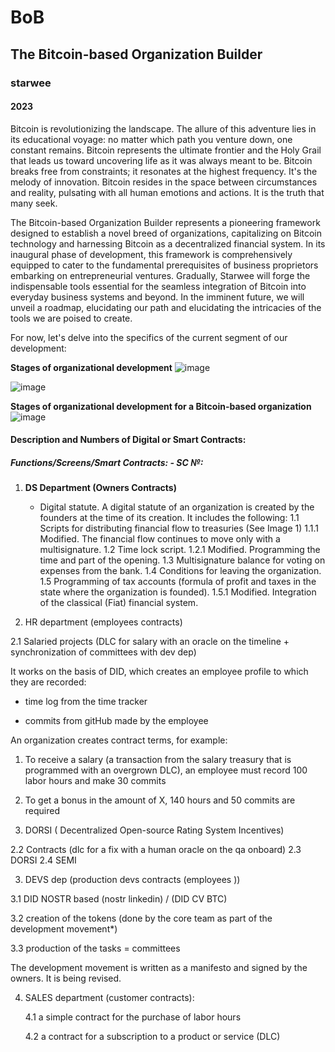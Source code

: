 # BoB
## The Bitcoin-based Organization Builder
### starwee
#### 2023

Bitcoin is revolutionizing the landscape. The allure of this adventure lies in its educational voyage: no matter which path you venture down, one constant remains. Bitcoin represents the ultimate frontier and the Holy Grail that leads us toward uncovering life as it was always meant to be. Bitcoin breaks free from constraints; it resonates at the highest frequency. It's the melody of innovation. Bitcoin resides in the space between circumstances and reality, pulsating with all human emotions and actions. It is the truth that many seek.

The Bitcoin-based Organization Builder represents a pioneering framework designed to establish a novel breed of organizations, capitalizing on Bitcoin technology and harnessing Bitcoin as a decentralized financial system. In its inaugural phase of development, this framework is comprehensively equipped to cater to the fundamental prerequisites of business proprietors embarking on entrepreneurial ventures. Gradually, Starwee will forge the indispensable tools essential for the seamless integration of Bitcoin into everyday business systems and beyond. In the imminent future, we will unveil a roadmap, elucidating our path and elucidating the intricacies of the tools we are poised to create.

For now, let's delve into the specifics of the current segment of our development:

**Stages of organizational development**
![image](https://github.com/tetakta/tetakta/blob/45fd21fe5d4d2be3839eaefadbe1f09b00ad1fc5/img/Classic%20organization.png)

![image](https://github.com/tetakta/tetakta/blob/90f1a13d77e2f96b5876515c11692ed8c473f947/img/bitcoin%20power.png)

**Stages of organizational development for a Bitcoin-based organization** 
![image](https://github.com/tetakta/tetakta/blob/45fd21fe5d4d2be3839eaefadbe1f09b00ad1fc5/img/Bitcoin%20based%20organization.png)


#### Description and Numbers of Digital or Smart Contracts:

##### Functions/Screens/Smart Contracts: - SC №:

1. **DS Department (Owners Contracts)**
   - Digital statute. A digital statute of an organization is created by the founders at the time of its creation. It includes the following:
     1.1 Scripts for distributing financial flow to treasuries (See Image 1)
        1.1.1 Modified. The financial flow continues to move only with a multisignature.
     1.2 Time lock script.
        1.2.1 Modified. Programming the time and part of the opening.
     1.3 Multisignature balance for voting on expenses from the bank.
     1.4 Conditions for leaving the organization.
     1.5 Programming of tax accounts (formula of profit and taxes in the state where the organization is founded).
        1.5.1 Modified. Integration of the classical (Fiat) financial system.


 2. HR department (employees contracts)

2.1 Salaried projects (DLC for salary with an oracle on the timeline + synchronization of committees with dev dep)

It works on the basis of DID, which creates an employee profile to which they are recorded:

- time log from the time tracker

- commits from gitHub made by the employee

An organization creates contract terms, for example:

1. To receive a salary (a transaction from the salary treasury that is programmed with an overgrown DLC), an employee must record 100 labor hours and make 30 commits

2. To get a bonus in the amount of X, 140 hours and 50 commits are required

3. DORSI ( Decentralized Open-source Rating System Incentives)


2.2 Contracts (dlc for a fix with a human oracle on the qa onboard)
2.3 DORSI
2.4 SEMI

3. DEVS dep (production devs contracts (employees ))

3.1 DID NOSTR based (nostr linkedin) / (DID CV BTC)

3.2 creation of the tokens (done by the core team as part of the development movement*)

3.3 production of the tasks = committees


The development movement is written as a manifesto and signed by the owners. It is being revised.


4. SALES department (customer contracts):

   4.1 a simple contract for the purchase of labor hours
   
   4.2 a contract for a subscription to a product or service (DLC)
   




